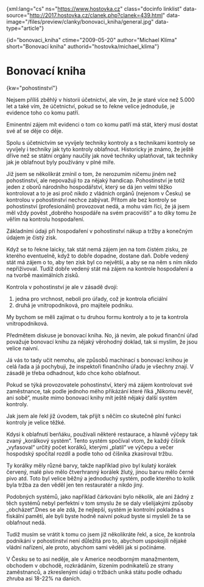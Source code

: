 
{xml:lang="cs" ns="https://www.hostovka.cz" class="docinfo linklist" data-source="http://2017.hostovka.cz/clanek.php?clanek=439.html" data-image="/files/preview/clanky/bonovaci_kniha/general.jpg" data-type="article"}

{id="bonovaci\_kniha" ctime="2009-05-20" author="Michael Klíma" short="Bonovací kniha" authorid="hostovka/michael\_klima"}

# Bonovací kniha

{kw="pohostinství"}

Nejsem příliš zběhlý v historii účetnictví, ale vím, že je staré více než 5.000 let a také vím, že účetnictví, pokud se to řekne velice jednoduše, je evidence toho co komu patří.

Eminentní zájem mít evidenci o tom co komu patří má stát, který musí dostat své ať se děje co děje. 

Spolu s účetnictvím se vyvíjely techniky kontroly a s technikami kontroly se vyvíjely i techniky jak tyto kontroly oblafnout. Historicky je známo, že ještě dříve než se státní orgány naučily jak nové techniky uplatňovat, tak techniky jak je oblafnout byly používány v plné míře. 

Již jsem se několikrát zmínil o tom, že nerozumím ničemu jiném než pohostinství, ale nepovažuji to za nějaký handicap. Pohostinství je totiž jeden z oborů národního hospodářství, který se dá jen velmi těžko kontrolovat a to je asi proč nikdo z vládních orgánů (nejenom v Česku) se kontrolou v pohostinství nechce zabývat. Přitom ale bez kontroly se pohostinství (profesionální) provozovat nedá, a mohu vám říci, že já jsem měl vždy pověst „dobrého hospodáře na svém pracovišti“ a to díky tomu že věřím na kontrolu hospodaření.

Základními údaji při hospodaření v pohostinství nákup a tržby a konečným údajem je čistý zisk.

Když se to řekne laicky, tak stát nemá zájem jen na tom čistém zisku, ze kterého eventuelně, když to dobře dopadne, dostane daň. Dobře vedený stát má zájem o to, aby ten zisk byl co největší, a aby se na něm s ním nikdo nepřiživoval. Tudíž dobře vedený stát má zájem na kontrole hospodaření a na tvorbě maximálních zisků.

Kontrola v pohostinství je ale v zásadě dvojí:

  1. jedna pro vrchnost, neboli pro úřady, což je kontrola oficiální 
  2. druhá je vnitropodniková, pro majitele podniku.

My bychom se měli zajímat o tu druhou formu kontroly a to je ta kontrola vnitropodniková.

Předmětem diskuse je bonovací kniha. No, já nevím, ale pokud finanční úřad považuje bonovací knihu za nějaký věrohodný doklad, tak si myslím, že jsou velice naivní.

Já vás to tady učit nemohu, ale způsobů machinací s bonovací knihou je celá řada a já pochybuji, že inspektoři finančního úřadu je všechny znají. V zásadě je třeba odhadnout, kdo chce koho oblafnout. 

Pokud se týká provozovatele pohostinství, který má zájem kontrolovat své zaměstnance, tak podle jednoho mého přikázání které říká „Nikomu nevěř, ani sobě“, musíte mimo bonovací knihy mít ještě nějaký další systém kontroly. 

Jak jsem ale řekl již úvodem, tak přijít s něčím co skutečně plní funkci kontroly je velice těžké. 

Kdysi k oblafnutí berňáku, používali některé restaurace, a hlavně výčepy tak zvaný „korálkový systém“. Tento systém spočíval vtom, že každý číšník „vyfasoval“ určitý počet korálků, kterými „platil“ ve výčepu a večer hospodský spočítal rozdíl a podle toho od číšníka zkasíroval tržbu.

Ty korálky měly různé barvy, takže například pivo byl kulatý korálek červený, malé pivo mělo čtverhranný korálek žlutý, jinou barvu mělo černé pivo atd. Toto byl velice běžný a jednoduchý systém, podle kterého to kolik byla tržba za den věděl jen ten restauratér a nikdo jiný. 

Podobných systémů, jako například čárkováni bylo několik, ale ani žádný z těch systémů nebyl perfektní v tom smyslu že se daly všelijakými způsoby „obcházet“.Dnes se ale zdá, že nejlepší, systém je kontrolní pokladna s fiskální pamětí, ale byli byste hodně naivní pokud byste si mysleli že ta se oblafnout nedá.

Tudíž musím se vrátit k tomu co jsem již několikráte řekl, a sice, že kontrola podnikání v pohostinství není důležitá pro to, abychom uspokojili nějaké vládní nařízení, ale proto, abychom sami věděli jak si počínáme.

V Česku se to asi neděje, ale v Americe neodborným manažmentem, obchodem v obchodě, rozkrádáním, šizením podnikatelů ze strany zaměstnanců, a zkreslenými údaji o tržbách uniká státu podle odhadu zhruba asi 18-22% na daních.

